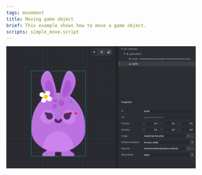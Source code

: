 ```yaml
---
tags: movement
title: Moving game object
brief: This example shows how to move a game object.
scripts: simple_move.script
---
```


![simple move](simple_move.png)